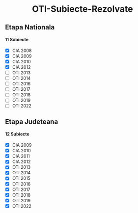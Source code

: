 <h1 align="center">OTI-Subiecte-Rezolvate</h1>

## Etapa Nationala
#### 11 Subiecte
- [X] CIA 2008
- [X] CIA 2009
- [X] CIA 2010
- [X] CIA 2012
- [ ] OTI 2013
- [ ] OTI 2014
- [ ] OTI 2016
- [ ] OTI 2017
- [ ] OTI 2018
- [ ] OTI 2019
- [ ] OTI 2022

## Etapa Judeteana
#### 12 Subiecte
- [X] CIA 2009
- [X] CIA 2010
- [X] CIA 2011
- [X] CIA 2012
- [X] OTI 2013
- [X] OTI 2014
- [X] OTI 2015
- [X] OTI 2016
- [X] OTI 2017
- [X] OTI 2018
- [X] OTI 2019
- [X] OTI 2022
